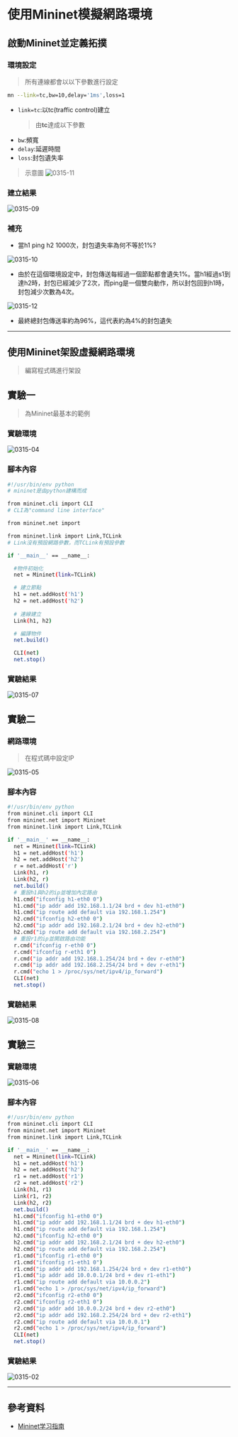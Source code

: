# 使用Mininet模擬網路環境

## 啟動Mininet並定義拓撲

### 環境設定
> 所有連線都會以以下參數進行設定

```sh
mn --link=tc,bw=10,delay='1ms',loss=1
```

* `link=tc`:以tc(traffic control)建立
  > 由**tc**達成以下參數
* `bw`:頻寬
* `delay`:延遲時間
* `loss`:封包遺失率

> 示意圖
> ![0315-11](./img/20210315/0315-11.jpg)

### 建立結果

![0315-09](./img/20210315/0315-09.png)

### 補充

* 當h1 ping h2 1000次，封包遺失率為何不等於1%?

![0315-10](./img/20210315/0315-10.png)

* 由於在這個環境設定中，封包傳送每經過一個節點都會遺失1%。當h1經過s1到達h2時，封包已經減少了2次，而ping是一個雙向動作，所以封包回到h1時，封包減少次數為4次。

![0315-12](./img/20210315/0315-12.jpg)

* 最終總封包傳送率約為96%，這代表約為4%的封包遺失
---
## 使用Mininet架設虛擬網路環境
> 編寫程式碼進行架設

## 實驗一
> 為Mininet最基本的範例

### 實驗環境

![0315-04](./img/20210315/0315-04.png)

### 腳本內容

```sh
#!/usr/bin/env python                       
# mininet是由python建構而成

from mininet.cli import CLI 
# CLI為"command line interface"

from mininet.net import 

from mininet.link import Link,TCLink
# Link沒有預設網路參數，而TCLink有預設參數

if '__main__' == __name__:

  #物件初始化
  net = Mininet(link=TCLink)

  # 建立節點
  h1 = net.addHost('h1')
  h2 = net.addHost('h2')
  
  # 連線建立
  Link(h1, h2)

  # 編譯物件
  net.build()

  CLI(net)
  net.stop()
```

### 實驗結果

![0315-07](./img/20210315/0315-07.png)

## 實驗二

### 網路環境
> 在程式碼中設定IP

![0315-05](./img/20210315/0315-05.png)


### 腳本內容

```sh
#!/usr/bin/env python
from mininet.cli import CLI
from mininet.net import Mininet
from mininet.link import Link,TCLink

if '__main__' == __name__:
  net = Mininet(link=TCLink)
  h1 = net.addHost('h1')
  h2 = net.addHost('h2')
  r = net.addHost('r')
  Link(h1, r)
  Link(h2, r)
  net.build()
  # 重設h1與h2的ip並增加內定路由
  h1.cmd("ifconfig h1-eth0 0")
  h1.cmd("ip addr add 192.168.1.1/24 brd + dev h1-eth0")
  h1.cmd("ip route add default via 192.168.1.254")
  h2.cmd("ifconfig h2-eth0 0")
  h2.cmd("ip addr add 192.168.2.1/24 brd + dev h2-eth0")
  h2.cmd("ip route add default via 192.168.2.254")
  # 重設r1的ip並開啟路由功能
  r.cmd("ifconfig r-eth0 0")
  r.cmd("ifconfig r-eth1 0")
  r.cmd("ip addr add 192.168.1.254/24 brd + dev r-eth0")
  r.cmd("ip addr add 192.168.2.254/24 brd + dev r-eth1")
  r.cmd("echo 1 > /proc/sys/net/ipv4/ip_forward")
  CLI(net)
  net.stop()
```

### 實驗結果

![0315-08](./img/20210315/0315-08.png)


## 實驗三

### 實驗環境

![0315-06](./img/20210315/0315-06.png)

### 腳本內容

```sh
#!/usr/bin/env python
from mininet.cli import CLI
from mininet.net import Mininet
from mininet.link import Link,TCLink

if '__main__' == __name__:
  net = Mininet(link=TCLink)
  h1 = net.addHost('h1')
  h2 = net.addHost('h2')
  r1 = net.addHost('r1')
  r2 = net.addHost('r2')
  Link(h1, r1)
  Link(r1, r2)
  Link(h2, r2)
  net.build()
  h1.cmd("ifconfig h1-eth0 0")
  h1.cmd("ip addr add 192.168.1.1/24 brd + dev h1-eth0")
  h1.cmd("ip route add default via 192.168.1.254")
  h2.cmd("ifconfig h2-eth0 0")
  h2.cmd("ip addr add 192.168.2.1/24 brd + dev h2-eth0")
  h2.cmd("ip route add default via 192.168.2.254")
  r1.cmd("ifconfig r1-eth0 0")
  r1.cmd("ifconfig r1-eth1 0")
  r1.cmd("ip addr add 192.168.1.254/24 brd + dev r1-eth0")
  r1.cmd("ip addr add 10.0.0.1/24 brd + dev r1-eth1")
  r1.cmd("ip route add default via 10.0.0.2")
  r1.cmd("echo 1 > /proc/sys/net/ipv4/ip_forward")
  r2.cmd("ifconfig r2-eth0 0")
  r2.cmd("ifconfig r2-eth1 0")
  r2.cmd("ip addr add 10.0.0.2/24 brd + dev r2-eth0")
  r2.cmd("ip addr add 192.168.2.254/24 brd + dev r2-eth1")
  r2.cmd("ip route add default via 10.0.0.1")
  r2.cmd("echo 1 > /proc/sys/net/ipv4/ip_forward")
  CLI(net)
  net.stop()
```

### 實驗結果

![0315-02](./img/20210315/0315-02.jpg)

---
## 參考資料
* [Mininet学习指南](https://www.sdnlab.com/11495.html)




